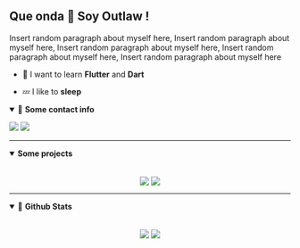 ## Que onda 👋 Soy Outlaw !

Insert random paragraph about myself here, Insert random paragraph about myself here, Insert random paragraph about myself here, Insert random paragraph about myself here, Insert random paragraph about myself here

- 🚀 I want to learn **Flutter** and **Dart**

- 💤 I like to **sleep**

<details open>
<summary>🌟 <b>Some contact info</b></summary>

<p align = "center">

[<img src ="https://img.shields.io/badge/Discord-Outlaw%235991-%232eb852?style=for-the-badge&logo=Discord&logoColor=%232eb852">](#)
[<img src="https://img.shields.io/twitter/follow/Bran_M16?color=%232eb852&label=Follow%20me&logo=Twitter&logoColor=%232eb852&style=for-the-badge" />](https://twitter.com/OutlawJes)

</p>

</details>


---
<details open>
 <summary><b>Some projects</b></summary>

 <br>


<p align = "center">
<a href = "https://github.com/OutlawJes/Warren"><img align="center"  src="https://github-readme-stats.itzsylex.vercel.app/api/pin/?username=OutlawJes&repo=Warren&theme=chartreuse-dark" /></a>
<a href = "https://github.com/ItzSylex/JojoAPI"><img align="center"  src="https://github-readme-stats.itzsylex.vercel.app/api/pin/?username=itzsylex&repo=JojoAPI&theme=chartreuse-dark" /></a>

</p>

</details>


---

<details open>
 <summary> 📮 <b>Github Stats </b> </summary>

<br>

<p align = "center">
  <a href="#"><img align="center" src="https://github-readme-stats.itzsylex.vercel.app/api?username=OutlawJes&show_icons=true&theme=chartreuse-dark&line_height=27&hide=contribs" /></a>
  <a href="#"><img align="center" src="https://github-readme-stats.itzsylex.vercel.app/api/top-langs/?username=OutlawJes&hide&theme=chartreuse-dark&" /></a>
</p>

</details>
